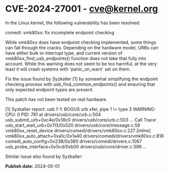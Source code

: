# CVE-2024-27001 - cve@kernel.org

In the Linux kernel, the following vulnerability has been resolved:

comedi: vmk80xx: fix incomplete endpoint checking

While vmk80xx does have endpoint checking implemented, some things
can fall through the cracks. Depending on the hardware model,
URBs can have either bulk or interrupt type, and current version
of vmk80xx_find_usb_endpoints() function does not take that fully
into account. While this warning does not seem to be too harmful,
at the very least it will crash systems with 'panic_on_warn' set on
them.

Fix the issue found by Syzkaller [1] by somewhat simplifying the
endpoint checking process with usb_find_common_endpoints() and
ensuring that only expected endpoint types are present.

This patch has not been tested on real hardware.

[1] Syzkaller report:
usb 1-1: BOGUS urb xfer, pipe 1 != type 3
WARNING: CPU: 0 PID: 781 at drivers/usb/core/urb.c:504 usb_submit_urb+0xc4e/0x18c0 drivers/usb/core/urb.c:503
...
Call Trace:
 <TASK>
 usb_start_wait_urb+0x113/0x520 drivers/usb/core/message.c:59
 vmk80xx_reset_device drivers/comedi/drivers/vmk80xx.c:227 [inline]
 vmk80xx_auto_attach+0xa1c/0x1a40 drivers/comedi/drivers/vmk80xx.c:818
 comedi_auto_config+0x238/0x380 drivers/comedi/drivers.c:1067
 usb_probe_interface+0x5cd/0xb00 drivers/usb/core/driver.c:399
...

Similar issue also found by Syzkaller:

**Publish date:** 2024-05-01
